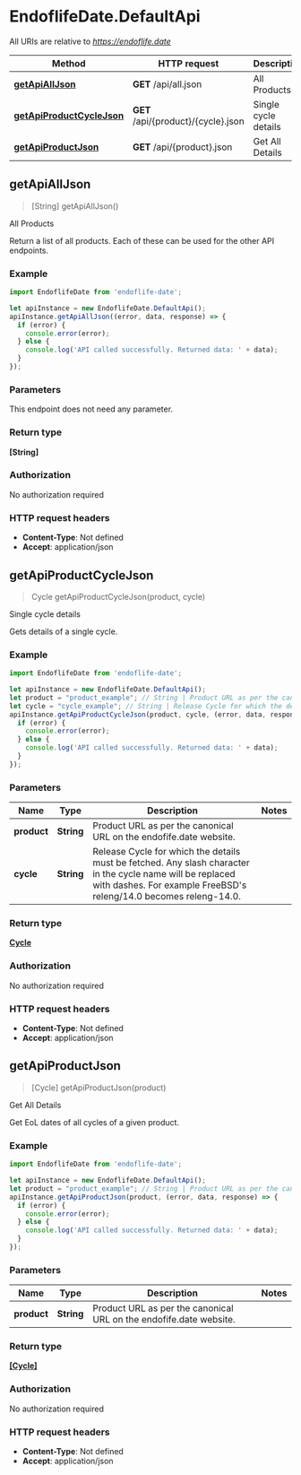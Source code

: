 # EndoflifeDate.DefaultApi

All URIs are relative to *https://endoflife.date*

Method | HTTP request | Description
------------- | ------------- | -------------
[**getApiAllJson**](DefaultApi.md#getApiAllJson) | **GET** /api/all.json | All Products
[**getApiProductCycleJson**](DefaultApi.md#getApiProductCycleJson) | **GET** /api/{product}/{cycle}.json | Single cycle details
[**getApiProductJson**](DefaultApi.md#getApiProductJson) | **GET** /api/{product}.json | Get All Details



## getApiAllJson

> [String] getApiAllJson()

All Products

Return a list of all products. Each of these can be used for the other API endpoints.

### Example

```javascript
import EndoflifeDate from 'endoflife-date';

let apiInstance = new EndoflifeDate.DefaultApi();
apiInstance.getApiAllJson((error, data, response) => {
  if (error) {
    console.error(error);
  } else {
    console.log('API called successfully. Returned data: ' + data);
  }
});
```

### Parameters

This endpoint does not need any parameter.

### Return type

**[String]**

### Authorization

No authorization required

### HTTP request headers

- **Content-Type**: Not defined
- **Accept**: application/json


## getApiProductCycleJson

> Cycle getApiProductCycleJson(product, cycle)

Single cycle details

Gets details of a single cycle.

### Example

```javascript
import EndoflifeDate from 'endoflife-date';

let apiInstance = new EndoflifeDate.DefaultApi();
let product = "product_example"; // String | Product URL as per the canonical URL on the endofife.date website.
let cycle = "cycle_example"; // String | Release Cycle for which the details must be fetched. Any slash character in the cycle name will be replaced with dashes. For example FreeBSD's releng/14.0 becomes releng-14.0.
apiInstance.getApiProductCycleJson(product, cycle, (error, data, response) => {
  if (error) {
    console.error(error);
  } else {
    console.log('API called successfully. Returned data: ' + data);
  }
});
```

### Parameters


Name | Type | Description  | Notes
------------- | ------------- | ------------- | -------------
 **product** | **String**| Product URL as per the canonical URL on the endofife.date website. | 
 **cycle** | **String**| Release Cycle for which the details must be fetched. Any slash character in the cycle name will be replaced with dashes. For example FreeBSD&#39;s releng/14.0 becomes releng-14.0. | 

### Return type

[**Cycle**](Cycle.md)

### Authorization

No authorization required

### HTTP request headers

- **Content-Type**: Not defined
- **Accept**: application/json


## getApiProductJson

> [Cycle] getApiProductJson(product)

Get All Details

Get EoL dates of all cycles of a given product.

### Example

```javascript
import EndoflifeDate from 'endoflife-date';

let apiInstance = new EndoflifeDate.DefaultApi();
let product = "product_example"; // String | Product URL as per the canonical URL on the endofife.date website.
apiInstance.getApiProductJson(product, (error, data, response) => {
  if (error) {
    console.error(error);
  } else {
    console.log('API called successfully. Returned data: ' + data);
  }
});
```

### Parameters


Name | Type | Description  | Notes
------------- | ------------- | ------------- | -------------
 **product** | **String**| Product URL as per the canonical URL on the endofife.date website. | 

### Return type

[**[Cycle]**](Cycle.md)

### Authorization

No authorization required

### HTTP request headers

- **Content-Type**: Not defined
- **Accept**: application/json

